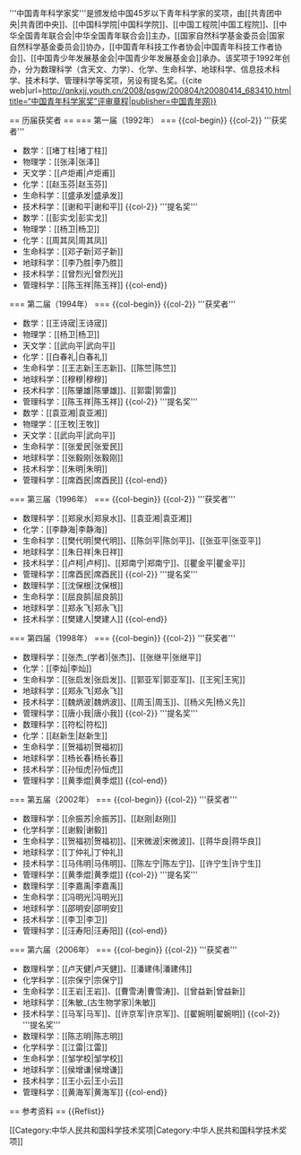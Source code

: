 '''中国青年科学家奖'''是颁发给中国45岁以下青年科学家的奖项，由[[共青团中央|共青团中央]]、[[中国科学院|中国科学院]]、[[中国工程院|中国工程院]]、[[中华全国青年联合会|中华全国青年联合会]]主办，[[国家自然科学基金委员会|国家自然科学基金委员会]]协办，[[中国青年科技工作者协会|中国青年科技工作者协会]]、[[中国青少年发展基金会|中国青少年发展基金会]]承办。该奖项于1992年创办，分为数理科学（含天文、力学）、化学、生命科学、地球科学、信息技术科学、技术科学、管理科学等奖项，另设有提名奖。<ref>{{cite web|url=http://qnkxjj.youth.cn/2008/psgw/200804/t20080414_683410.htm|title=“中国青年科学家奖”评审章程|publisher=中国青年网}}</ref>

== 历届获奖者 ==
=== 第一届（1992年） ===
{{col-begin}}
{{col-2}}
'''获奖者'''
* 数学：[[堵丁柱|堵丁柱]]
* 物理学：[[张泽|张泽]]
* 天文学：[[卢炬甫|卢炬甫]]
* 化学：[[赵玉芬|赵玉芬]]
* 生命科学：[[盛承发|盛承发]]
* 技术科学：[[谢和平|谢和平]]
{{col-2}}
'''提名奖'''
* 数学：[[彭实戈|彭实戈]]
* 物理学：[[杨卫|杨卫]]
* 化学：[[周其凤|周其凤]]
* 生命科学：[[邓子新|邓子新]]
* 地球科学：[[李乃胜|李乃胜]]
* 技术科学：[[曾烈光|曾烈光]]
* 管理科学：[[陈玉祥|陈玉祥]]
{{col-end}}

=== 第二届（1994年） ===
{{col-begin}}
{{col-2}}
'''获奖者'''
* 数学：[[王诗宬|王诗宬]]
* 物理学：[[杨卫|杨卫]]
* 天文学：[[武向平|武向平]]
* 化学：[[白春礼|白春礼]]
* 生命科学：[[王志新|王志新]]、[[陈竺|陈竺]]
* 地球科学：[[穆穆|穆穆]]
* 技术科学：[[陈肇雄|陈肇雄]]、[[郭雷|郭雷]]
* 管理科学：[[陈玉祥|陈玉祥]]
{{col-2}}
'''提名奖'''
* 数学：[[袁亚湘|袁亚湘]]
* 物理学：[[王牧|王牧]]
* 天文学：[[武向平|武向平]]
* 生命科学：[[张爱民|张爱民]]
* 地球科学：[[张毅刚|张毅刚]]
* 技术科学：[[朱明|朱明]]
* 管理科学：[[席酉民|席酉民]]
{{col-end}}

=== 第三届（1996年） ===
{{col-begin}}
{{col-2}}
'''获奖者'''
* 数理科学：[[郑泉水|郑泉水]]、[[袁亚湘|袁亚湘]]
* 化学：[[李静海|李静海]]
* 生命科学：[[樊代明|樊代明]]、[[陈剑平|陈剑平]]、[[张亚平|张亚平]]
* 地球科学：[[朱日祥|朱日祥]]
* 技术科学：[[卢柯|卢柯]]、[[郑南宁|郑南宁]]、[[瞿金平|瞿金平]]
* 管理科学：[[席酉民|席酉民]]
{{col-2}}
'''提名奖'''
* 数理科学：[[沈保根|沈保根]]
* 生命科学：[[屈良鹄|屈良鹄]]
* 地球科学：[[郑永飞|郑永飞]]
* 技术科学：[[樊建人|樊建人]]
{{col-end}}

=== 第四届（1998年） ===
{{col-begin}}
{{col-2}}
'''获奖者'''
* 数理科学：[[张杰_(学者)|张杰]]、[[张继平|张继平]]
* 化学：[[李灿|李灿]]
* 生命科学：[[张启发|张启发]]、[[郭亚军|郭亚军]]、[[王宪|王宪]]
* 地球科学：[[郑永飞|郑永飞]]
* 技术科学：[[魏炳波|魏炳波]]、[[周玉|周玉]]、[[杨义先|杨义先]]
* 管理科学：[[唐小我|唐小我]]
{{col-2}}
'''提名奖'''
* 数理科学：[[符松|符松]]
* 化学：[[赵新生|赵新生]]
* 生命科学：[[贺福初|贺福初]]
* 地球科学：[[杨长春|杨长春]]
* 技术科学：[[孙恒虎|孙恒虎]]
* 管理科学：[[黄季焜|黄季焜]]
{{col-end}}

=== 第五届（2002年） ===
{{col-begin}}
{{col-2}}
'''获奖者'''
* 数理科学：[[佘振苏|佘振苏]]、[[赵刚|赵刚]]
* 化学科学：[[谢毅|谢毅]]
* 生命科学：[[贺福初|贺福初]]、[[宋微波|宋微波]]、[[蒋华良|蒋华良]]
* 地球科学：[[丁仲礼|丁仲礼]]
* 技术科学：[[马伟明|马伟明]]、[[陈左宁|陈左宁]]、[[许宁生|许宁生]]
* 管理科学：[[黄季焜|黄季焜]]
{{col-2}}
'''提名奖'''
* 数理科学：[[李嘉禹|李嘉禹]]
* 生命科学：[[冯明光|冯明光]]
* 地球科学：[[邵明安|邵明安]]
* 技术科学：[[李卫|李卫]]
* 管理科学：[[汪寿阳|汪寿阳]]
{{col-end}}

=== 第六届（2006年） ===
{{col-begin}}
{{col-2}}
'''获奖者'''
* 数理科学：[[卢天健|卢天健]]、[[潘建伟|潘建伟]]
* 化学科学：[[宗保宁|宗保宁]]
* 生命科学：[[王岩|王岩]]、[[曹雪涛|曹雪涛]]、[[曾益新|曾益新]]
* 地球科学：[[朱敏_(古生物学家)|朱敏]]
* 技术科学：[[马军|马军]]、[[许京军|许京军]]、[[翟婉明|翟婉明]]
{{col-2}}
'''提名奖'''
* 数理科学：[[陈志明|陈志明]]
* 化学科学：[[江雷|江雷]]
* 生命科学：[[邹学校|邹学校]]
* 地球科学：[[侯增谦|侯增谦]]
* 技术科学：[[王小云|王小云]]
* 管理科学：[[黄海军|黄海军]]
{{col-end}}

== 参考资料 ==
{{Reflist}}

[[Category:中华人民共和国科学技术奖项|Category:中华人民共和国科学技术奖项]]